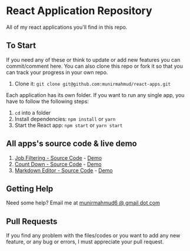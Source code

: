 # React Application Repository

All of my react applications you'll find in this repo.

## To Start

If you need any of these or think to update or add new features you can commit/comment here. You can also clone this repo or fork it so that you can track your progress in your own repo.

1. Clone it: `git clone git@github.com:munirmahmud/react-apps.git`

Each application has its own folder. If you want to run any single app, you have to follow the following steps:

1. `cd` into a folder
2. Install dependencies: `npm install` or `yarn`
3. Start the React app: `npm start` or `yarn start`

## All apps's source code & live demo

1. [Job Filtering - Source Code](https://github.com/munirmahmud/react-apps/tree/master/Job%20Filtering) - [Demo](https://munirmahmud-jobboard.netlify.app/)
2. [Count Down - Source Code](https://github.com/munirmahmud/react-apps/tree/master/Count%20Down%20App) - [Demo](https://munirmahmud-count-down.netlify.app/)
2. [Markdown Editor - Source Code](https://github.com/munirmahmud/react-apps/tree/master/Markdown%20Editor) - [Demo](https://munirmahmud-markdown-editor.netlify.app/)

## Getting Help

Need some help? Email me at [munirmahmud6 @ gmail dot com](mailto:munirmahmud6@gmail.com)

## Pull Requests

If you find any problem with the files/codes or you want to add any new feature, or any bug or errors, I must appreciate your pull request.
